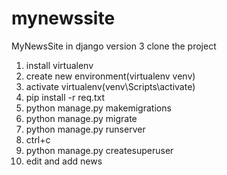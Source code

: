 # mynewssite
MyNewsSite in django version 3
clone the project
1. install virtualenv
2. create new environment(virtualenv venv)
3. activate virtualenv(venv\Scripts\activate)
4. pip install -r req.txt
5. python manage.py makemigrations
6. python manage.py migrate
7. python manage.py runserver
8. ctrl+c
9. python manage.py createsuperuser
10. edit and add news

